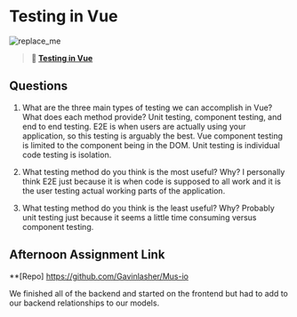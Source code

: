 # Testing in Vue

![replace_me](https://codeworks.blob.core.windows.net/public/assets/img/illustrations/placeholder.svg)

> **📖 [Testing in Vue](https://codeworksacademy.com/fs-student-guide/resources/wk8-9/04-Vue-Testing)**

## Questions

1. What are the three main types of testing we can accomplish in Vue? What does each method provide?
    Unit testing, component testing, and end to end testing. E2E is when users are actually using your application, so this testing is arguably the best. Vue component testing is limited to the component being in the DOM. Unit testing is individual code testing is isolation.

2. What testing method do you think is the most useful? Why?
    I personally think E2E just because it is when code is supposed to all work and it is the user testing actual working parts of the application.

3. What testing method do you think is the least useful? Why?
    Probably unit testing just because it seems a little time consuming versus component testing.
## Afternoon Assignment Link

**[Repo] https://github.com/Gavinlasher/Mus-io

We finished all of the backend and started on the frontend but had to add to our backend relationships to our models.
